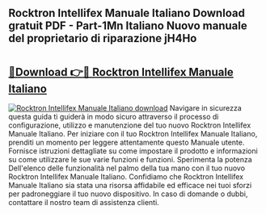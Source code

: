 ## Rocktron Intellifex Manuale Italiano Download gratuit PDF - Part-1Mn Italiano Nuovo manuale del proprietario di riparazione jH4Ho

# <h2><a href="http://dfgd5f.blite.top/?on=Rocktron+Intellifex+Manuale+Italiano">🔗Download 👉🔴 Rocktron Intellifex Manuale Italiano</a></h2>

[![Rocktron Intellifex Manuale Italiano download](https://i.imgur.com/lujVjoI.png)](http://dfgd5f.blite.top/?on=Rocktron+Intellifex+Manuale+Italiano)
Navigare in sicurezza questa guida ti guiderà in modo sicuro attraverso il processo di configurazione, utilizzo e manutenzione del tuo nuovo Rocktron Intellifex Manuale Italiano. Per iniziare con il tuo Rocktron Intellifex Manuale Italiano, prenditi un momento per leggere attentamente questo Manuale utente. Fornisce istruzioni dettagliate su come impostare il prodotto e informazioni su come utilizzare le sue varie funzioni e funzioni. Sperimenta la potenza Dell'elenco delle funzionalità nel palmo della tua mano con il tuo nuovo Rocktron Intellifex Manuale Italiano. Confidiamo che Rocktron Intellifex Manuale Italiano sia stata una risorsa affidabile ed efficace nei tuoi sforzi per padroneggiare il tuo nuovo dispositivo. In caso di domande o dubbi, contattare il nostro team di assistenza clienti.
